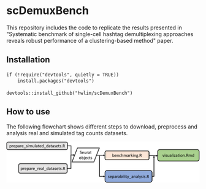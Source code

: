 # scDemuxBench

This repository includes the code to replicate the results presented in "Systematic benchmark of single-cell hashtag demultiplexing approaches reveals robust performance of a clustering-based method" paper.

## Installation
```
if (!require("devtools", quietly = TRUE))
    install.packages("devtools")
    
devtools::install_github("hwlim/scDemuxBench")
```
## How to use  
The following flowchart shows different steps to download, preprocess and analysis real and simulated tag counts datasets.

![plot](./flowchart.png)
